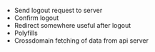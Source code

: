 - Send logout request to server
- Confirm logout
- Redirect somewhere useful after logout
- Polyfills
- Crossdomain fetching of data from api server
